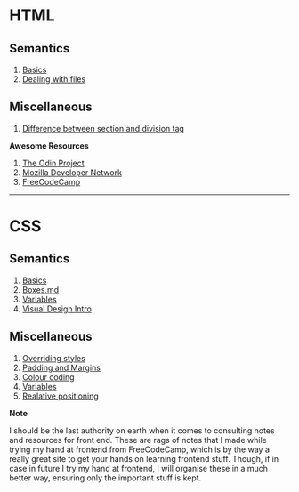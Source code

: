 # HTML

## Semantics

1. [Basics](basicsHTML.md)
2. [Dealing with files](files,md)

## Miscellaneous

1. [Difference between section and division tag](sectionAndDivision.md)


**Awesome Resources**
1. [The Odin Project](https://www.theodinproject.com)
2. [Mozilla Developer Network](https://developer.mozilla.org/en-US/docs/Learn)
3. [FreeCodeCamp](https://www.freecodecamp.org/)

---

# CSS

## Semantics

1. [Basics](basicsCSS.md)
2. [Boxes.md](boxes.md)
3. [Variables](variables.md)
4. [Visual Design Intro](visualDesignIntro.md)

## Miscellaneous

1. [Overriding styles](override.md)
2. [Padding and Margins](paddingMargins.md)
3. [Colour coding](colorCoding.md)
4. [Variables](variables.md)
5. [Realative positioning](relativePositioning.md)


**Note**

I should be the last authority on earth when it comes to consulting notes 
and resources for front end. These are rags of notes that I made while 
trying my hand at frontend from FreeCodeCamp, which is by the way a really
great site to get your hands on learning frontend stuff. Though, if in case
in future I try my hand at frontend, I will organise these in a much better 
way, ensuring only the important stuff is kept.



